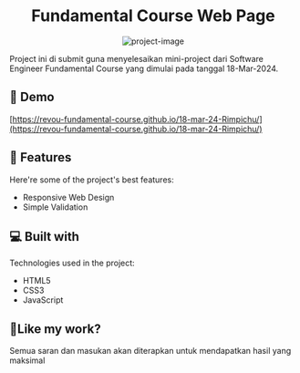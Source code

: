 
<h1 align="center" id="title">Fundamental Course Web Page</h1>

<p align="center"><img src="https://github.com/revou-fundamental-course/18-mar-24-Rimpichu.gitdescription=1&amp;descriptionEditable=Made%20by%20Ribut%20Wicaksono&amp;font=Inter&amp;forks=1&amp;issues=1&amp;language=1&amp;name=1&amp;owner=1&amp;pattern=Circuit%20Board&amp;pulls=1&amp;stargazers=1&amp;theme=Auto" alt="project-image"></p>

<p id="description">Project ini di submit guna menyelesaikan mini-project dari Software Engineer Fundamental Course yang dimulai pada tanggal 18-Mar-2024.</p>

<h2>🚀 Demo</h2>

[https://revou-fundamental-course.github.io/18-mar-24-Rimpichu/](https://revou-fundamental-course.github.io/18-mar-24-Rimpichu/)
 
  
<h2>🧐 Features</h2>

Here're some of the project's best features:

*   Responsive Web Design
*   Simple Validation

  
  
<h2>💻 Built with</h2>

Technologies used in the project:

*   HTML5
*   CSS3
*   JavaScript

<h2>💖Like my work?</h2>

Semua saran dan masukan akan diterapkan untuk mendapatkan hasil yang maksimal
